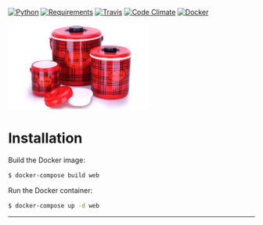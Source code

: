 [![Python](https://img.shields.io/badge/python-3.6.svg)]()
[![Requirements](https://requires.io/github/dennisotugo/Flask-Postgres-Docker-CI-CD/requirements.svg?branch=master)](https://requires.io/github/dennisotugo/Flask-Postgres-Docker-CI-CD/requirements/?branch=master)
[![Travis](https://travis-ci.org/dennisotugo/Flask-Postgres-Docker-CI-CD?branch=master)](https://travis-ci.org/dennisotugo/Flask-Postgres-Docker-CI-CD)
[![Code Climate](https://codeclimate.com/github/brennv/flask-app/badges/gpa.svg)](https://codeclimate.com/github/brennv/flask-app)
[![Docker](https://img.shields.io/docker/automated/jrottenberg/ffmpeg.svg?maxAge=2592000)]()

![Flask Logo](flask.jpeg)

# Installation
Build the Docker image:

```bash
$ docker-compose build web
```

Run the Docker container:

```bash
$ docker-compose up -d web
```

------

